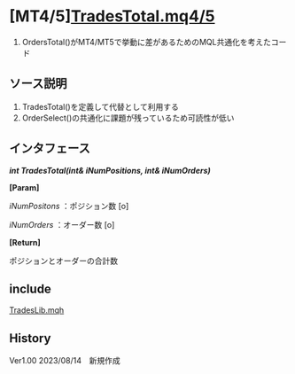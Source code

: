# [MT4/5][TradesTotal.mq4/5](.)

1. OrdersTotal()がMT4/MT5で挙動に差があるためのMQL共通化を考えたコード

## ソース説明

1. TradesTotal()を定義して代替として利用する
1. OrderSelect()の共通化に課題が残っているため可読性が低い

## インタフェース
__*int TradesTotal(int& iNumPositions, int& iNumOrders)*__
 
__[Param]__
 
*iNumPositons* ：ポジション数 [o]
 
*iNumOrders* ：オーダー数 [o]
 
__[Return]__
 
ポジションとオーダーの合計数
## include
[TradesLib.mqh](../../../Include/CommonSourceProject/TradesLib.mqh)
## History
Ver1.00 2023/08/14　新規作成